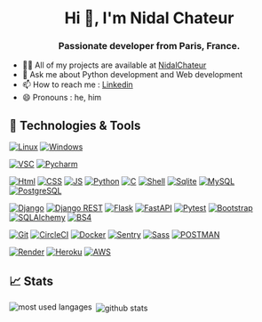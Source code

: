 <h1 align="center">Hi 👋, I'm Nidal Chateur</h1>
<h3 align="center">Passionate developer from Paris, France.</h3>


<!-- - 🌱 I’m currently learning the React Framework -->
<!-- - 🔭 I’m currently working on  -->
- 👨‍💻 All of my projects are available at [NidalChateur](https://github.com/NidalChateur?tab=repositories)
- 💬 Ask me about Python development and Web development
- 📫 How to reach me : <a href="https://www.linkedin.com/in/nidal-chateur-a9aa8a1b5/">Linkedin</a>
- 😄 Pronouns : he, him



## 🔧 Technologies & Tools

[![Linux](https://img.shields.io/badge/OS-Linux-informational?style=flat&logo=Linux&logoColor=white&color=23569C)](https://www.linux.org/)
[![Windows](https://img.shields.io/badge/OS-Windows-informational?style=flat&logo=Windows&logoColor=white&color=23569C)](https://www.microsoft.com/fr-fr/windows)

[![VSC](https://img.shields.io/badge/Editor-Visual_Studio_Code-informational?style=flat&logo=visual-studio-code&logoColor=white)](https://code.visualstudio.com/)
[![Pycharm](https://img.shields.io/badge/Editor-Pycharm-informational?style=flat&logo=Pycharm&logoColor=white)](https://www.jetbrains.com/fr-fr/pycharm/)

[![Html](https://img.shields.io/badge/Code-Html5-informational?style=flat&logo=Html5&logoColor=white&color=black)](https://developer.mozilla.org/fr/docs/Web/HTML)
[![CSS](https://img.shields.io/badge/Code-CSS3-informational?style=flat&logo=css3&logoColor=white&color=black)](https://developer.mozilla.org/fr/docs/Web/CSS)
[![JS](https://img.shields.io/badge/Code-JavaScript-informational?style=flat&logo=JavaScript&logoColor=white&color=black)](https://developer.mozilla.org/fr/docs/Web/JavaScript)
[![Python](https://img.shields.io/badge/Code-Python-informational?style=flat&logo=python&logoColor=white&color=black)](https://www.python.org/)
[![C](https://img.shields.io/badge/Code-C-informational?style=flat&logo=c&logoColor=white&color=black)](https://fr.wikipedia.org/wiki/C_(langage))
[![Shell](https://img.shields.io/badge/Code-Shell-informational?style=flat&logo=gnubash&logoColor=white&color=black)](https://fr.wikipedia.org/wiki/Shell_Unix)
[![Sqlite](https://img.shields.io/badge/Code-SQLite-informational?style=flat&logo=sqlite&logoColor=white&color=black)](https://www.sqlite.org/index.html)
[![MySQL](https://img.shields.io/badge/Code-MySQL-informational?style=flat&logo=MySQL&logoColor=white&color=black)](https://www.mysql.com/fr/)
[![PostgreSQL](https://img.shields.io/badge/Code-PostgreSQL-informational?style=flat&logo=PostgreSQL&logoColor=white&color=black)](https://www.postgresql.org/)

[![Django](https://img.shields.io/badge/Framework-django-informational?style=flat&logo=django&logoColor=white&color=D63636)](https://www.djangoproject.com/)
[![Django REST](https://img.shields.io/badge/Framework-djangoRest-informational?style=flat&logo=django&logoColor=white&color=D63636)](https://www.django-rest-framework.org/)
[![Flask](https://img.shields.io/badge/Framework-flask-informational?style=flat&logo=flask&logoColor=white&color=D63636)](https://flask.palletsprojects.com/en/3.0.x/)
[![FastAPI](https://img.shields.io/badge/Framework-FastAPI-informational?style=flat&logo=fastapi&logoColor=white&color=D63636)](https://fastapi.tiangolo.com/)
[![Pytest](https://img.shields.io/badge/Framework-pytest-informational?style=flat&logo=pytest&logoColor=white&color=D63636)](https://docs.pytest.org/en/8.0.x/)
[![Bootstrap](https://img.shields.io/badge/Framework-Bootstrap-informational?style=flat&logo=Bootstrap&logoColor=white&color=D63636)](https://getbootstrap.com/)
[![SQLAlchemy](https://img.shields.io/badge/Library-SQLAlchemy-informational?style=flat&logo=sqlalchemy&logoColor=white&color=D63636)](https://www.sqlalchemy.org/)
[![BS4](https://img.shields.io/badge/Library-BeautifulSoup-informational?style=flat&color=D63636)](https://www.crummy.com/software/BeautifulSoup/)

[![Git](https://img.shields.io/badge/Tool-git-informational?style=flat&logo=git&logoColor=white&color=purple)](https://github.com/)
[![CircleCI](https://img.shields.io/badge/Tool-CircleCI-informational?style=flat&logo=CircleCI&logoColor=white&color=purple)](https://circleci.com/)
[![Docker](https://img.shields.io/badge/Tool-Docker-informational?style=flat&logo=Docker&logoColor=white&color=purple)](https://hub.docker.com/)
[![Sentry](https://img.shields.io/badge/Tool-Sentry-informational?style=flat&logo=Sentry&logoColor=white&color=purple)](https://sentry.io/)
[![Sass](https://img.shields.io/badge/Tool-Sass-informational?style=flat&logo=Sass&logoColor=white&color=purple)](https://sass-lang.com/)
[![POSTMAN](https://img.shields.io/badge/Tool-Postman-informational?style=flat&logo=POSTMAN&logoColor=white&color=purple)](https://www.postman.com/)

[![Render](https://img.shields.io/badge/Cloud-Render-informational?style=flat&logo=Render&logoColor=white&color=3300D3)](https://render.com/)
[![Heroku](https://img.shields.io/badge/Cloud-Heroku-informational?style=flat&logo=Heroku&logoColor=white&color=3300D3)](https://www.heroku.com/)
[![AWS](https://img.shields.io/badge/Cloud-AWS-informational?style=flat&logo=amazonaws&logoColor=white&color=3300D3)](https://aws.amazon.com/fr/)

## 📈 Stats

<!-- most used langages -->
<p><img align="left" src="https://github-readme-stats.vercel.app/api/top-langs?username=NidalChateur&show_icons=true&locale=en&layout=compact" alt="most used langages" /></p>


<!-- github stats -->
<p>&nbsp;<img align="center" src="https://github-readme-stats.vercel.app/api?username=NidalChateur&show_icons=true&locale=en" alt="github stats" /></p>
